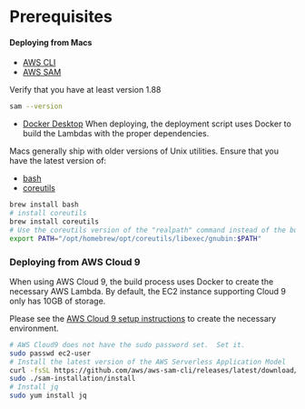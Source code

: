 # Prerequisites


#### Deploying from Macs

- [AWS CLI](https://aws.amazon.com/cli/)
- [AWS SAM](https://docs.aws.amazon.com/serverless-application-model/latest/developerguide/prerequisites.html) 

Verify that you have at least version 1.88

```bash
sam --version 
```

- [Docker Desktop](https://www.docker.com/products/docker-desktop/) When deploying, the deployment script uses Docker to build the Lambdas with the proper dependencies.

Macs generally ship with older versions of Unix utilities.  Ensure that you have the latest version of:
- [bash](https://formulae.brew.sh/formula/bash)
- [coreutils](https://formulae.brew.sh/formula/coreutils)

```bash
brew install bash
# install coreutils
brew install coreutils
# Use the coreutils version of the "realpath" command instead of the built in version
export PATH="/opt/homebrew/opt/coreutils/libexec/gnubin:$PATH"
```

### Deploying from AWS Cloud 9

When using AWS Cloud 9, the build process uses Docker to create the necessary AWS Lambda. 
By default, the EC2 instance supporting Cloud 9 only has 10GB of storage.

Please see the [AWS Cloud 9 setup instructions](./CLOUD9_SETUP.md) to create the necessary environment.


```bash
# AWS Cloud9 does not have the sudo password set.  Set it.
sudo passwd ec2-user
# Install the latest version of the AWS Serverless Application Model
curl -fsSL https://github.com/aws/aws-sam-cli/releases/latest/download/aws-sam-cli-linux-x86_64.zip --output aws-sam-cli-linux-x86_64.zip
sudo ./sam-installation/install
# Install jq
sudo yum install jq

```
